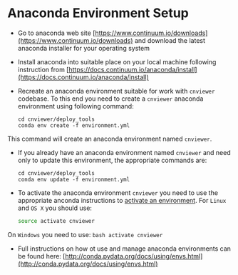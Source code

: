 # Anaconda Environment Setup

* Go to anaconda web site 
[https://www.continuum.io/downloads](https://www.continuum.io/downloads)
and download the latest anaconda installer for your operating system

* Install anaconda into suitable place on your local machine following
instruction from 
[https://docs.continuum.io/anaconda/install](https://docs.continuum.io/anaconda/install)

* Recreate an anaconda environment suitable for work with 
`cnviewer` codebase. To this end you need to create a `cnviewer` anaconda 
environment using following command:

    ```
    cd cnviewer/deploy_tools
    conda env create -f environment.yml
    ```
This command will create an anaconda environment named `cnviewer`.

* If you already have an anaconda environment named `cnviewer` and need only to
update this environment, the appropriate commands are:

    ```
    cd cnviewer/deploy_tools
    conda env update -f environment.yml
    ```

* To activate the anaconda environment `cnviewer` you need to use the appropriate
anconda instructions to 
[activate an environment](http://conda.pydata.org/docs/using/envs.html#change-environments-activate-deactivate). 
For `Linux` and `OS X` you should
use:

    ```bash
    source activate cnviewer
    ```
On `Windows` you need to use:
    ```bash
    activate cnviewer
    ```

* Full instructions on how ot use and manage anaconda environments can be found
here: [http://conda.pydata.org/docs/using/envs.html](http://conda.pydata.org/docs/using/envs.html)
